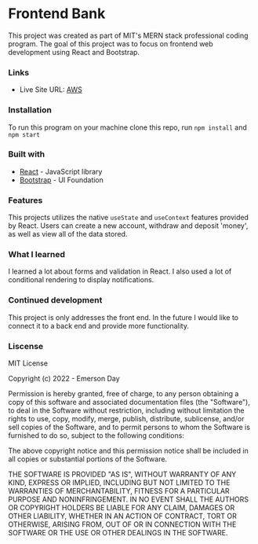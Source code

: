 # Frontend Bank

This project was created as part of MIT's MERN stack professional coding program. The goal of this project was to focus on frontend web development using React and Bootstrap.

### Links

-   Live Site URL: [AWS](http://emerson-day-bankingapp.s3-website-us-west-1.amazonaws.com/)

### Installation 

To run this program on your machine clone this repo, run `npm install` and `npm start`

### Built with

-   [React](https://reactjs.org/) - JavaScript library
-   [Bootstrap](https://react-bootstrap.github.io/) - UI Foundation

### Features

This projects utilizes the native `useState` and `useContext` features provided by React. Users can create a new account, withdraw and deposit 'money', as well as view all of the data stored. 

### What I learned

I learned a lot about forms and validation in React. I also used a lot of conditional rendering to display notifications.

### Continued development

This project is only addresses the front end. In the future I would like to connect it to a back end and provide more functionality.


### Liscense 

MIT License

Copyright (c) 2022 - Emerson Day

Permission is hereby granted, free of charge, to any person obtaining a copy
of this software and associated documentation files (the "Software"), to deal
in the Software without restriction, including without limitation the rights
to use, copy, modify, merge, publish, distribute, sublicense, and/or sell
copies of the Software, and to permit persons to whom the Software is
furnished to do so, subject to the following conditions:

The above copyright notice and this permission notice shall be included in all
copies or substantial portions of the Software.

THE SOFTWARE IS PROVIDED "AS IS", WITHOUT WARRANTY OF ANY KIND, EXPRESS OR
IMPLIED, INCLUDING BUT NOT LIMITED TO THE WARRANTIES OF MERCHANTABILITY,
FITNESS FOR A PARTICULAR PURPOSE AND NONINFRINGEMENT. IN NO EVENT SHALL THE
AUTHORS OR COPYRIGHT HOLDERS BE LIABLE FOR ANY CLAIM, DAMAGES OR OTHER
LIABILITY, WHETHER IN AN ACTION OF CONTRACT, TORT OR OTHERWISE, ARISING FROM,
OUT OF OR IN CONNECTION WITH THE SOFTWARE OR THE USE OR OTHER DEALINGS IN THE
SOFTWARE.
